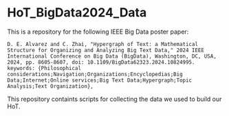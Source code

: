 # HoT_BigData2024_Data
This is a repository for the following IEEE Big Data poster paper: 
```
D. E. Alvarez and C. Zhai, "Hypergraph of Text: a Mathematical Structure for Organizing and Analyzing Big Text Data," 2024 IEEE International Conference on Big Data (BigData), Washington, DC, USA, 2024, pp. 8605-8607, doi: 10.1109/BigData62323.2024.10824995.
keywords: {Philosophical considerations;Navigation;Organizations;Encyclopedias;Big Data;Internet;Online services;Big Text Data;Hypergraph;Topic Analysis;Text Organization},
```

This repository containts scripts for collecting the data we used to build our HoT. 
